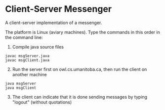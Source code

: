 Client-Server Messenger
=======================

A client-server implementation of a messenger.

The platform is Linux (aviary machines).
Type the commands in this order in the command line:

1. Compile java source files

```
javac msgServer.java
javac msgClient.java
```

2. Run the server first on owl.cs.umanitoba.ca, then run the
client on another machine

```
java msgServer
java msgClient
```

3. The client can indicate that it is done sending messages
by typing "logout" (without quotations)
